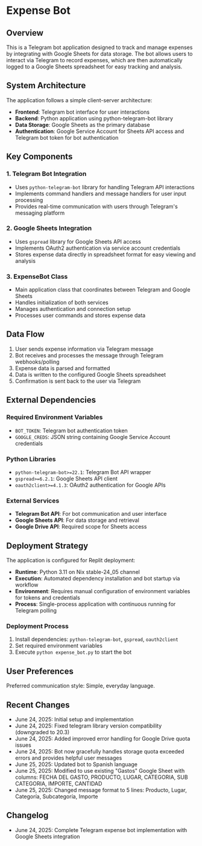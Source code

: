 # Expense Bot

## Overview

This is a Telegram bot application designed to track and manage expenses by integrating with Google Sheets for data storage. The bot allows users to interact via Telegram to record expenses, which are then automatically logged to a Google Sheets spreadsheet for easy tracking and analysis.

## System Architecture

The application follows a simple client-server architecture:

- **Frontend**: Telegram bot interface for user interactions
- **Backend**: Python application using python-telegram-bot library
- **Data Storage**: Google Sheets as the primary database
- **Authentication**: Google Service Account for Sheets API access and Telegram bot token for bot authentication

## Key Components

### 1. Telegram Bot Integration
- Uses `python-telegram-bot` library for handling Telegram API interactions
- Implements command handlers and message handlers for user input processing
- Provides real-time communication with users through Telegram's messaging platform

### 2. Google Sheets Integration
- Uses `gspread` library for Google Sheets API access
- Implements OAuth2 authentication via service account credentials
- Stores expense data directly in spreadsheet format for easy viewing and analysis

### 3. ExpenseBot Class
- Main application class that coordinates between Telegram and Google Sheets
- Handles initialization of both services
- Manages authentication and connection setup
- Processes user commands and stores expense data

## Data Flow

1. User sends expense information via Telegram message
2. Bot receives and processes the message through Telegram webhooks/polling
3. Expense data is parsed and formatted
4. Data is written to the configured Google Sheets spreadsheet
5. Confirmation is sent back to the user via Telegram

## External Dependencies

### Required Environment Variables
- `BOT_TOKEN`: Telegram bot authentication token
- `GOOGLE_CREDS`: JSON string containing Google Service Account credentials

### Python Libraries
- `python-telegram-bot>=22.1`: Telegram Bot API wrapper
- `gspread>=6.2.1`: Google Sheets API client
- `oauth2client>=4.1.3`: OAuth2 authentication for Google APIs

### External Services
- **Telegram Bot API**: For bot communication and user interface
- **Google Sheets API**: For data storage and retrieval
- **Google Drive API**: Required scope for Sheets access

## Deployment Strategy

The application is configured for Replit deployment:

- **Runtime**: Python 3.11 on Nix stable-24_05 channel
- **Execution**: Automated dependency installation and bot startup via workflow
- **Environment**: Requires manual configuration of environment variables for tokens and credentials
- **Process**: Single-process application with continuous running for Telegram polling

### Deployment Process
1. Install dependencies: `python-telegram-bot`, `gspread`, `oauth2client`
2. Set required environment variables
3. Execute `python expense_bot.py` to start the bot

## User Preferences

Preferred communication style: Simple, everyday language.

## Recent Changes

- June 24, 2025: Initial setup and implementation
- June 24, 2025: Fixed telegram library version compatibility (downgraded to 20.3)
- June 24, 2025: Added improved error handling for Google Drive quota issues
- June 24, 2025: Bot now gracefully handles storage quota exceeded errors and provides helpful user messages
- June 25, 2025: Updated bot to Spanish language
- June 25, 2025: Modified to use existing "Gastos" Google Sheet with columns: FECHA DEL GASTO, PRODUCTO, LUGAR, CATEGORIA, SUB CATEGORIA, IMPORTE, CANTIDAD
- June 25, 2025: Changed message format to 5 lines: Producto, Lugar, Categoría, Subcategoría, Importe

## Changelog

- June 24, 2025: Complete Telegram expense bot implementation with Google Sheets integration